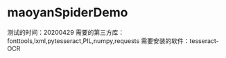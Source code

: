 # maoyanSpiderDemo
测试的时间：20200429
需要的第三方库：fonttools,lxml,pytesseract,PIL,numpy,requests
需要安装的软件：tesseract-OCR
